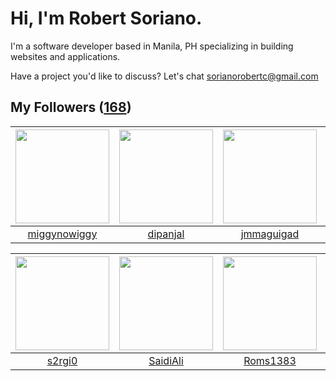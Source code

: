 # Hi, I'm Robert Soriano.
I'm a software developer based in Manila, PH specializing in building websites and applications.

Have a project you'd like to discuss?
Let's chat <a href="mailto:=sorianorobertc@gmail.com?Subject=Hello" target="_top">sorianorobertc@gmail.com</a>

## My Followers ([168](https://github.com/sorxrob?tab=followers))

| <img src="https://avatars3.githubusercontent.com/u/18614518?v=4" width="150" height="150" /> | <img src="https://avatars1.githubusercontent.com/u/28409417?v=4" width="150" height="150" /> | <img src="https://avatars3.githubusercontent.com/u/6175190?v=4" width="150" height="150" /> | <img src="https://avatars1.githubusercontent.com/u/15168293?v=4" width="150" height="150" /> |
| :------------------------------------------------------------------------------------------: | :------------------------------------------------------------------------------------------: | :-----------------------------------------------------------------------------------------: | :------------------------------------------------------------------------------------------: |
|                        [miggynowiggy](https://github.com/miggynowiggy)                       |                            [dipanjal](https://github.com/dipanjal)                           |                         [jmmaguigad](https://github.com/jmmaguigad)                         |                            [ShahAman](https://github.com/ShahAman)                           |

| <img src="https://avatars2.githubusercontent.com/u/23109547?v=4" width="150" height="150" /> | <img src="https://avatars3.githubusercontent.com/u/54436062?v=4" width="150" height="150" /> | <img src="https://avatars2.githubusercontent.com/u/21016014?v=4" width="150" height="150" /> | <img src="https://avatars1.githubusercontent.com/u/60337583?v=4" width="150" height="150" /> |
| :------------------------------------------------------------------------------------------: | :------------------------------------------------------------------------------------------: | :------------------------------------------------------------------------------------------: | :------------------------------------------------------------------------------------------: |
|                              [s2rgi0](https://github.com/s2rgi0)                             |                            [SaidiAli](https://github.com/SaidiAli)                           |                            [Roms1383](https://github.com/Roms1383)                           |                         [alexpenadev](https://github.com/alexpenadev)                        |